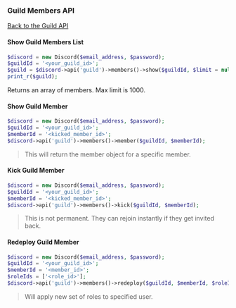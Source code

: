 ### Guild Members API
[Back to the Guild API](../Guild.md)

#### Show Guild Members List

```php
$discord = new Discord($email_address, $password);
$guildId = '<your_guild_id>';
$guild = $discord->api('guild')->members()->show($guildId, $limit = null, $offset = null);
print_r($guild);
```

Returns an array of members. Max limit is 1000.

#### Show Guild Member

```php
$discord = new Discord($email_address, $password);
$guildId = '<your_guild_id>';
$memberId = '<kicked_member_id>';
$discord->api('guild')->members()->member($guildId, $memberId);
```

> This will return the member object for a specific member.

#### Kick Guild Member

```php
$discord = new Discord($email_address, $password);
$guildId = '<your_guild_id>';
$memberId = '<kicked_member_id>';
$discord->api('guild')->members()->kick($guildId, $memberId);
```

> This is not permanent. They can rejoin instantly if they get invited back.

#### Redeploy Guild Member

```php
$discord = new Discord($email_address, $password);
$guildId = '<your_guild_id>';
$memberId = '<member_id>';
$roleIds = ['<role_id>'];
$discord->api('guild')->members()->redeploy($guildId, $memberId, $roleIds);
```

> Will apply new set of roles to specified user.
